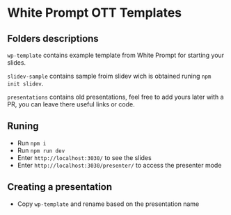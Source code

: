 # White Prompt OTT Templates

## Folders descriptions

`wp-template` contains example template from White Prompt for starting your slides.

`slidev-sample` contains sample froim slidev wich is obtained runing `npm init slidev`.

`presentations` contains old presentations, feel free to add yours later with a PR, you can leave there useful links or code.

## Runing

- Run `npm i`
- Run `npm run dev`
- Enter `http://localhost:3030/` to see the slides
- Enter `http://localhost:3030/presenter/` to access the presenter mode

## Creating a presentation
- Copy `wp-template` and rename based on the presentation name